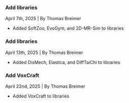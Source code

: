 ### Add libraries
April 7th, 2025 | By Thomas Breimer 
- Added SoftZoo, EvoGym, and 2D-MR-Sim to libraries

### Add libraries
April 13th, 2025 | By Thomas Breimer 
- Added DisMech, Elastica, and DiffTaiChi to libraries

### Add VoxCraft
April 22nd, 2025 | By Thomas Breimer 
- Added VoxCraft to libraries
